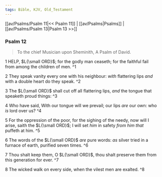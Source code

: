 ```yaml
---
tags: Bible, KJV, Old_Testament
---
```


[[av/Psalms/Psalm 11|<< Psalm 11]] | [[av/Psalms|Psalms]] | [[av/Psalms/Psalm 13|Psalm 13 >>]]

### Psalm 12

> To the chief Musician upon Sheminith, A Psalm of David.

1 HELP, $L{\small ORD}$; for the godly man ceaseth; for the faithful fail from among the children of men. ^1

2 They speak vanity every one with his neighbour: _with_ flattering lips _and_ with a double heart do they speak. ^2

3 The $L{\small ORD}$ shall cut off all flattering lips, _and_ the tongue that speaketh proud things: ^3

4 Who have said, With our tongue will we prevail; our lips _are_ our own: who _is_ lord over us? ^4

5 For the oppression of the poor, for the sighing of the needy, now will I arise, saith the $L{\small ORD}$; I will set _him_ in safety _from_ _him_ _that_ puffeth at him. ^5

6 The words of the $L{\small ORD}$ _are_ pure words: _as_ silver tried in a furnace of earth, purified seven times. ^6

7 Thou shalt keep them, O $L{\small ORD}$, thou shalt preserve them from this generation for ever. ^7

8 The wicked walk on every side, when the vilest men are exalted. ^8
